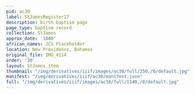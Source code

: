 ```yaml
---
pid: ac30
label: StJamesRegister17
description: birth baptism page
page_type: baptism record
collection: StJames
approx_date: '1840'
african_names: JCS Placeholder
location: New Providence, Bahamas
original_file: IMG_4114
order: '30'
layout: StJames_item
thumbnail: "/img/derivatives/iiif/images/ac30/full/250,/0/default.jpg"
manifest: "/img/derivatives/iiif/ac30/manifest.json"
full: "/img/derivatives/iiif/images/ac30/full/1140,/0/default.jpg"
---
```

